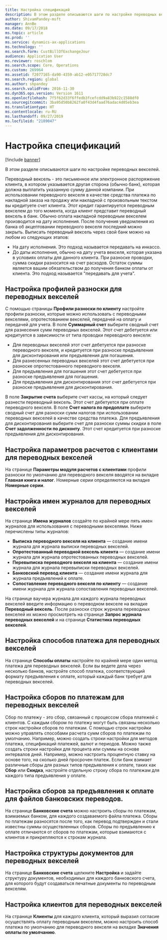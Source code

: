 ```yaml
---
title: Настройка спецификаций
description: В этом разделе описываются шаги по настройке переводных векселей.
author: ShivamPandey-msft
manager: AnnBe
ms.date: 09/17/2018
ms.topic: article
ms.prod: ''
ms.service: dynamics-ax-applications
ms.technology: ''
ms.search.form: CustBillOfExchangeJour
audience: Application User
ms.reviewer: roschlom
ms.search.scope: Core, Operations
ms.custom: 269964
ms.assetid: f2077165-da90-4359-ab12-e05717728dc7
ms.search.region: global
ms.author: shpandey
ms.search.validFrom: 2016-11-30
ms.dyn365.ops.version: Version 1611
ms.openlocfilehash: 7f5f62d33f6ffedb3fcefcdd9a83b922c1588df0
ms.sourcegitcommit: 3ba95d50b8262fa0f43d4faad76adac4d05eb3ea
ms.translationtype: HT
ms.contentlocale: ru-RU
ms.lasthandoff: 09/27/2019
ms.locfileid: "2189047"
---
```

# <a name="set-up-bills-of-exchange"></a>Настройка спецификаций

[!include [banner](../includes/banner.md)]

В этом разделе описываются шаги по настройке переводных векселей.

Переводный вексель - это письменное или электронное распоряжение клиента, в котором указывается другая сторона (обычно банк), которая должна выплатить указанную сумму данной компании. При использовании переводного векселя в качестве средства платежа по накладной заказа на продажу или накладной с произвольным текстом вы кредитуете счет клиента. Этот кредит гарантируется переводным векселем до того момента, когда клиент представит переводный вексель в банк. Обычно оплата накладной переводным векселем производится на дату исполнения. После получения уведомления из банка об акцептовании переводного векселя последний можно закрыть. Выписать переводный вексель через свой банк можно на любом из следующих этапов:

-   На дату исполнения. Это подход называется передавать на инкассо.
-   До даты исполнения, обычно на дату учета векселя, которая указана в условиях оплаты для данного клиента. При разноске проводки, сумма скидки разносится на счет расходов. Остаток суммы является вашим обязательством до получения банком оплаты от клиента. Это подход называется "передавать для учета".

## <a name="set-up-posting-profiles-for-bills-of-exchange"></a>Настройка профилей разноски для переводных векселей

С помощью страницы **Профили разноски по клиенту** настройте профили разноски, которые можно использовать с переводными векселями, опротестованием векселей, передачей на оплату и передачей для учета. В поле **Суммарный счет** выберите сводный счет для разнесения сумм переводных векселей. Этот счет дебетуется или кредитуется в зависимости от типа проводки переводного векселя:
-   Для переводных векселей этот счет дебетуется при разноске переводного векселя, и кредитуется при разноске предъявления для дисконтирования или предъявления для погашения.
-   Для разнесенных переводных векселей этот счет дебетуется при разноске опротестованного переводного векселя.
-   Для предъявления для погашения этот счет дебетуется при разноске предъявления для погашения.
-   Для предъявления для дисконтирования этот счет дебетуется при разноске предъявления для дисконтирования.

В поле **Закрытие счета** выберите счет кассы, на который следует разнести переводный вексель. Этот счет дебетуется при оплате переводного векселя. В поле **Счет налога по предоплате** выберите сводный счет для разноски сумм налогов при использовании переводных векселей в качестве средства платежа. Для предъявления для дисконтирования выберите счет для разноски суммы скидки в поле **Счет задолженности по дисконту**. Этот счет кредитуется при разноске предъявления для дисконтирования.

## <a name="set-up-accounts-receivable-parameters-for-bills-of-exchange"></a>Настройка параметров расчетов с клиентами для переводных векселей

На странице **Параметры модуля расчетов с клиентами** профили разноски по умолчанию для переводного векселя вводятся на вкладке **Главная книга и налог**. Номерные серии определяются на вкладке **Номерные серии**.

## <a name="set-up-journal-names-for-bills-of-exchange"></a>Настройка имен журналов для переводных векселей


На странице **Имена журналов** создайте по крайней мере пять имен журналов для использования с переводными векселями. Ниже перечислены типы журналов:
-   **Выписка переводного векселя на клиента** — создание имени журнала для журнала выписки переводных векселей.
-   **Опротестованный переводной вексель клиента** — создание имени журнала для журнала опротестованных переводных векселей.
-   **Перевыписка переводного векселя на клиента** — создание имени журнала для журнала перевыписки переводных векселей.
-   **Банковский перевод клиента** — создание имени журнала для журнала предъявлений к оплате.
-   **Сопоставление переводного векселя по клиенту** — создание имени журнала для журнала сопоставления переводных векселей.

На странице ваучера журнала для каждого журнала переводных векселей введите информацию о переводном векселе на вкладке **Переводный вексель**. После разноски строк журнала переводных векселей их можно просмотреть на странице **Запрос журнала переводных векселей** и на странице **Статистика переводных векселей**.

## <a name="set-up-methods-of-payment-for-bills-of-exchange"></a>Настройка способов платежа для переводных векселей

На странице **Способы оплаты** настройте по крайней мере один метод платежа для переводных векселей. Если вы ведете дела через несколько банков, настройте способ платежа, соответствующий формату предъявления к оплате, который каждый банк требует для переводных векселей.

## <a name="set-up-payment-fees-for-bills-of-exchange"></a>Настройка сборов по платежам для переводных векселей

Сбор по платежу - это сбор, связанный с процессом сбора платежей с клиентов. С каждым сбором по платежу могут быть связаны несколько строк настройки сборов по платежам. С помощью строк настройки можно управлять способами расчета сумм сборов по платежам по умолчанию. Например, можно создать строки настройки для методов платежа, спецификаций платежей, валют и периодов. Можно также создать строки настройки для процента или суммы на основе интервалов дней. Например, можно настроить процентную ставку на основе того, на сколько дней просрочен платеж. Если банк взимает различные сборы для разных типов предъявления к оплате, таких как **Сбор** или **Скидка**, настройте отдельную строку сбора по платежам для каждого типа предъявления у оплате.

## <a name="set-up-remittance-fees-for-bank-remittance-files"></a>Настройка сборов за предъявления к оплате для файлов банковских переводов.

На странице **Банковские счета** можно настроить сборы по платежам, взимаемых банком, для каждого создаваемого файла платежа. Сборы по платежам разносятся после того, как перевод подтвержден и стали известны суммы осуществленных сборов. Сборы по предъявлению к оплате отличаются от сборов по платежам, которые взимаются с клиентов и прикрепляются к строкам журнала.

## <a name="set-up-document-layouts-for-bills-of-exchange"></a>Настройка структуры документов для переводных векселей

На странице **Банковские счета** щелкните **Настройка** и задайте структуру документов, необходимых для каждого банковского счета, для которого будут создаваться печатные документы по переводным векселям.

## <a name="set-up-customers-for-bills-of-exchange"></a>Настройка клиентов для переводных векселей

На странице **Клиенты** для каждого клиента, который выразил согласие осуществлять оплату переводным векселем, можно настроить способ платежа по умолчанию для переводного векселя на вкладке **Значения оплаты по умолчанию**.





